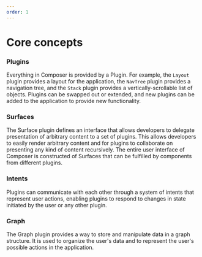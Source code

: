 ```yaml
---
order: 1
---
```


# Core concepts

### Plugins

Everything in Composer is provided by a Plugin. For example, the `Layout` plugin provides a layout for the application, the `NavTree` plugin provides a navigation tree, and the `Stack` plugin provides a vertically-scrollable list of objects. Plugins can be swapped out or extended, and new plugins can be added to the application to provide new functionality.

### Surfaces

The Surface plugin defines an interface that allows developers to delegate presentation of arbitrary content to a set of plugins. This allows developers to easily render arbitrary content and for plugins to collaborate on presenting any kind of content recursively. The entire user interface of Composer is constructed of Surfaces that can be fulfilled by components from different plugins.

### Intents

Plugins can communicate with each other through a system of intents that represent user actions, enabling plugins to respond to changes in state initiated by the user or any other plugin.

### Graph

The Graph plugin provides a way to store and manipulate data in a graph structure. It is used to organize the user's data and to represent the user's possible actions in the application.
